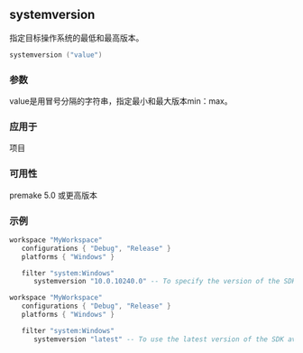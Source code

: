 ## systemversion

指定目标操作系统的最低和最高版本。

```lua
systemversion ("value")
```

### 参数

value是用冒号分隔的字符串，指定最小和最大版本min：max。

### 应用于

项目

### 可用性

premake 5.0 或更高版本

### 示例

```lua
workspace "MyWorkspace"
   configurations { "Debug", "Release" }
   platforms { "Windows" }

   filter "system:Windows"
      systemversion "10.0.10240.0" -- To specify the version of the SDK you want
```

```lua
workspace "MyWorkspace"
   configurations { "Debug", "Release" }
   platforms { "Windows" }

   filter "system:Windows"
      systemversion "latest" -- To use the latest version of the SDK available
```

